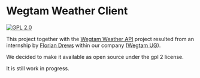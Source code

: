# Wegtam Weather Client

[![GPL 2.0](http://img.shields.io/badge/license-gpl-yellowgreen.svg)](http://opensource.org/licenses/GPL-2.0)

This project together with the [Wegtam Weather
API](https://github.com/wegtam/weather-api) project resulted
from an internship by [Florian Drews](https://github.com/fd86) within
our company ([Wegtam UG](http://www.wegtam.org)).

We decided to make it available as open source under the gpl 2 license.

It is still work in progress.

